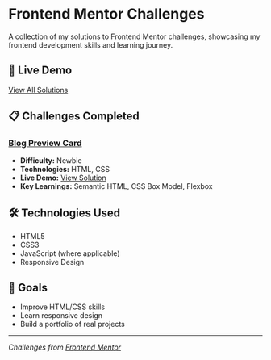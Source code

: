 # Frontend Mentor Challenges

A collection of my solutions to Frontend Mentor challenges, showcasing my frontend development skills and learning journey.

## 🚀 Live Demo
[View All Solutions](https://your-username.github.io/frontend-mentor-challenges/)

## 📋 Challenges Completed

### [Blog Preview Card](./blog-preview-card-main/)
- **Difficulty:** Newbie
- **Technologies:** HTML, CSS
- **Live Demo:** [View Solution](./blog-preview-card/)
- **Key Learnings:** Semantic HTML, CSS Box Model, Flexbox

## 🛠️ Technologies Used
- HTML5
- CSS3
- JavaScript (where applicable)
- Responsive Design

## 🎯 Goals
- Improve HTML/CSS skills
- Learn responsive design
- Build a portfolio of real projects

---
*Challenges from [Frontend Mentor](https://www.frontendmentor.io)*
